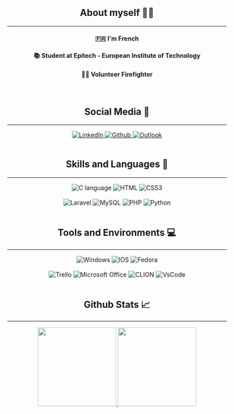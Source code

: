 

<div align="center">
    <h2>About myself 🧑‍💻</h2>
<hr>
    <h4>🇫🇷 I'm French</h4>
    <h4>📚 Student at Epitech - European Institute of Technology</h4>
    <h4>🧑‍🚒 Volunteer Firefighter</h4>



    
</div>
<br>
<div align="center">
    <h2>Social Media 📱</h2>
<hr>
    <a href="https://www.linkedin.com/in/pierre-maurer/">
    <img alt="LinkedIn" src="https://img.shields.io/badge/LinkedIn-0077B5?style=for-the-badge&logo=linkedin&logoColor=white">
    </a>
    <a href="https://github.com/PierreMaurer">
    <img alt="Github" src="https://img.shields.io/badge/GitHub-100000?style=for-the-badge&logo=github&logoColor=white">
    </a>
    <a href="mailto:pierre.maurer@epitech.eu">
    <img alt="Outlook" src="https://img.shields.io/badge/Microsoft_Outlook-0078D4?style=for-the-badge&logo=microsoft-outlook&logoColor=white">
    </a>
</div>
<br>
<div align="center">
    <h2>Skills and Languages 🔧</h2>
<hr>
    <img alt="C language" src="https://img.shields.io/badge/C-00599C?style=for-the-badge&logo=c&logoColor=white">
    <img alt="HTML" src="https://img.shields.io/badge/HTML5-E34F26?style=for-the-badge&logo=html5&logoColor=white">
    <img alt="CSS3" src="https://img.shields.io/badge/CSS3-1572B6?style=for-the-badge&logo=css3&logoColor=white">
</div>
<br>
<div align="center">
    <img alt="Laravel" src="https://img.shields.io/badge/Laravel-FF2D20?style=for-the-badge&logo=laravel&logoColor=white">
    <img alt="MySQL" src="https://img.shields.io/badge/MySQL-00000F?style=for-the-badge&logo=mysql&logoColor=white">
    <img alt="PHP" src="https://img.shields.io/badge/PHP-777BB4?style=for-the-badge&logo=php&logoColor=white">
    <img alt="Python" src="https://img.shields.io/badge/Python-14354C?style=for-the-badge&logo=python&logoColor=white">
</div>

<br>
<div align="center">
    <h2>Tools and Environments 💻</h2>
<hr>
    <img alt="Windows" src="https://img.shields.io/badge/Windows-0078D6?style=for-the-badge&logo=windows&logoColor=white">
    <img alt="IOS" src="https://img.shields.io/badge/iOS-000000?style=for-the-badge&logo=ios&logoColor=white">
    <img alt="Fedora" src="https://img.shields.io/badge/Fedora-294172?style=for-the-badge&logo=fedora&logoColor=white">
</div>
<br>
<div align="center">
    <img alt="Trello" src="https://img.shields.io/badge/Trello-0052CC?style=for-the-badge&logo=trello&logoColor=white">
    <img alt="Microsoft Office" src="https://img.shields.io/badge/Microsoft_Office-D83B01?style=for-the-badge&logo=microsoft-office&logoColor=white">
    <img alt="CLION" src="https://img.shields.io/badge/CLion-000000?style=for-the-badge&logo=clion&logoColor=white">
    <img alt="VsCode" src="https://img.shields.io/badge/Visual_Studio_Code-0078D4?style=for-the-badge&logo=visual%20studio%20code&logoColor=white">
</div>

<br>
<div align="center">
    <h2>Github Stats 📈</h2>
<hr>
    <a href="https://github.com/freezlex">
    <img height="180em" src="https://github-readme-stats.vercel.app/api?username=PierreMaurer&count_private=true&show_icons=true&theme=algolia&&include_all_commits=true"/>
    <img height="180em" src="https://github-readme-stats-eight-theta.vercel.app/api/top-langs/?username=PierreMaurer&layout=compact&langs_count=8&theme=algolia"/>
  </a>    
</div>
<br>
